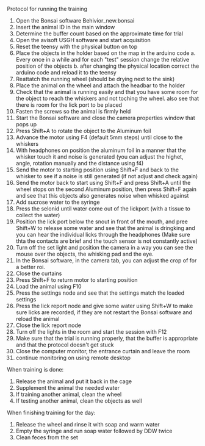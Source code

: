 Protocol for running the training

1. Open the Bonsai software Behivior_new.bonsai
2. Insert the animal ID in the main window
3. Determine the buffer count based on the approximate time for trial
4. Open the avisoft USGH software and start acquisition
5. Reset the teensy with the physical button on top
6. Place the objects in the holder based on the map in the arduino code
    a. Every once in a while and for each "test" session change the relative position of the objects 
    b. after changing the physical location correct the arduino code and reload it to the teensy
7. Reattatch the running wheel (should be drying next to the sink)
8. Place the animal on the wheel and attach the headbar to the holder
9. Check that the animal is running easily and that you have some room for the object to reach the whiskers and not toching the wheel. also see that there is room for the lick port to be placed
10. Fasten the screws so the animal is firmly held
11. Start the Bonsai software and close the camera properties window that pops up
12. Press Shift+A to rotate the object to the Aluminum foil
13. Advance the motor using F4 (default 5mm steps) until close to the whiskers
14. With headphones on position the aluminum foil in a manner that the whisker touch it and noise is generated (you can adjust the highet, angle, rotation manually and the distance using f4)
15. Send the motor to starting position using Shift+F and back to the whisker to see if a noise is still generated (if not adjust and check again)
16. Send the motor back to start using Shift+F and press Shift+A until the wheel stops on the second Aluminum position, then press Shift+F again and see that this objects also generates noise when whisked against
17. Add sucrose water to the syringe 
18. Press the selonid until water come out of the lickport (with a tissue to collect the water)
19. Position the lick port below the snout in front of the mouth, and pree Shift+W to release some water and see that the animal is dringking and you can hear the individual licks through the headphones (Make sure thta the contacts are brief and the touch sensor is not constantly active)
20. Turn off the set light and position the camera in a way you can see the mouse over the objects, the whisking pad and the eye.
21. In the Bonsai software, in the camera tab, you can adjust the crop of for a better roi.
22. Close the curtains
23. Press Shift+F to return motor to starting position
24. Load the animal using F10
25. Press the settings node and see that the settings match the loaded settings
26. Press the lick report node and give some water using Shift+W to make sure licks are recorded, if they are not restart the Bonsai software and reload the animal
27. Close the lick report node
28. Turn off the lights in the room and start the session with F12
29. Make sure that the trial is running properly, that the buffer is appropriate and that the protocol doesn't get stuck
30. Close the computer monitor, the entrance curtain and leave the room
31. continue monitoring on using remote desktop


When training is done:
1. Release the animal and put it back in the cage
2. Supplement the animal the needed water
3. If training another animal, clean the wheel 
4. If testing another animal, clean the objects as well

When finishing training for the day:
1. Release the wheel and rinse it with soap and warm water
2. Empty the syringe and run soap water followed by DDW twice
3. Clean feces from the set

